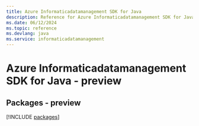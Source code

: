 ```yaml
---
title: Azure Informaticadatamanagement SDK for Java
description: Reference for Azure Informaticadatamanagement SDK for Java
ms.date: 06/12/2024
ms.topic: reference
ms.devlang: java
ms.service: informaticadatamanagement
---
```

# Azure Informaticadatamanagement SDK for Java - preview
## Packages - preview
[!INCLUDE [packages](informaticadatamanagement-index.md)]